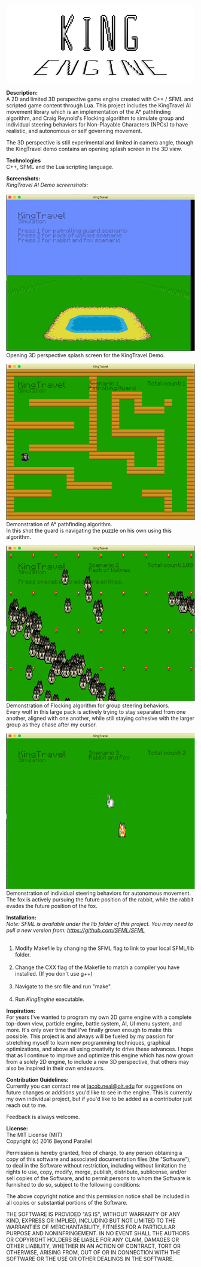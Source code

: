 ![alt text](src/images/KingEngineLogo.png)<br />

<b>Description:</b><br />
A 2D and limited 3D perspective game engine created with C++ / SFML and scripted game content through Lua. This project
includes the KingTravel AI movement library which is an implementation of the A* pathfinding algorithm, and
Craig Reynold's Flocking algorithm to simulate group and individual steering behaviors for Non-Playable Characters (NPCs) to have realistic, and autonomous or self governing movement.

The 3D perspective is still experimental and limited in camera angle, though the KingTravel demo contains an opening splash screen in the 3D view.

<b>Technologies</b><br />
C++, SFML and the Lua scripting language.

<b>Screenshots:</b><br />
<i>KingTravel AI Demo screenshots:</i><br /><br />
![alt text](src/images/KingTravelDemo_1.png)<br />
Opening 3D perspective splash screen for the KingTravel Demo.<br />

![alt text](src/images/KingTravelDemo_2.png)<br />
Demonstration of A* pathfinding algorithm.<br />
In this shot the guard is navigating the puzzle on his own using this algorithm.<br />

![alt text](src/images/KingTravelDemo_3.png)<br />
Demonstration of Flocking algorithm for group steering behaviors.<br />
Every wolf in this large pack is actively trying to stay separated from one another,
aligned with one another, while still staying cohesive with the larger group as they chase after my cursor.<br />

![alt text](src/images/KingTravelDemo_4.png)<br />
Demonstration of individual steering behaviors for autonomous movement.<br />
The fox is actively pursuing the future position of the rabbit, while the rabbit evades the future position of the fox.<br />

<b>Installation:</b><br />
<i>Note: SFML is available under the lib folder of this project. You may need to pull a new version from: https://github.com/SFML/SFML</i><br /><br />
1. Modify Makefile by changing the SFML flag to link to your local SFML/lib folder.<br /><br />
2. Change the CXX flag of the Makefile to match a compiler you have installed. (If you don't use g++)<br /><br />
3. Navigate to the src file and run "make".<br /><br />
4. Run <i>KingEngine</i> executable.<br />

<b>Inspiration:</b><br />
For years I've wanted to program my own 2D game engine with a complete top-down view, particle engine, battle system, AI, UI menu system, and more. It's only over time that I've finally grown enough to make this possible. This project is and always will be fueled by my passion for stretching myself to learn new programming techniques, graphical optimizations, and above all using creativity to drive these advances. I hope that as I continue to improve and optimize this engine which has now grown from a solely 2D engine, to include a new 3D perspective, that others may also be inspired in their own endeavors.

<b>Contribution Guidelines:</b><br />
Currently you can contact me at jacob.neal@oit.edu for suggestions on future changes or additions you'd like to
see in the engine. This is currently my own individual project, but if you'd like to be added as a contributor just reach out to me.<br />

Feedback is always welcome.<br />

<b>License:</b><br />
The MIT License (MIT)<br />
Copyright (c) 2016 Beyond Parallel<br />

Permission is hereby granted, free of charge, to any person obtaining a copy of this software and associated documentation files (the "Software"), to deal in the Software without restriction, including without limitation the rights to use, copy, modify, merge, publish, distribute, sublicense, and/or sell copies of the Software, and to permit persons to whom the Software is furnished to do so, subject to the following conditions:<br />

The above copyright notice and this permission notice shall be included in all copies or substantial portions of the Software.<br />

THE SOFTWARE IS PROVIDED "AS IS", WITHOUT WARRANTY OF ANY KIND, EXPRESS OR IMPLIED, INCLUDING BUT NOT LIMITED TO THE WARRANTIES OF MERCHANTABILITY, FITNESS FOR A PARTICULAR PURPOSE AND NONINFRINGEMENT. IN NO EVENT SHALL THE AUTHORS OR COPYRIGHT HOLDERS BE LIABLE FOR ANY CLAIM, DAMAGES OR OTHER LIABILITY, WHETHER IN AN ACTION OF CONTRACT, TORT OR OTHERWISE, ARISING FROM, OUT OF OR IN CONNECTION WITH THE SOFTWARE OR THE USE OR OTHER DEALINGS IN THE SOFTWARE.<br />
